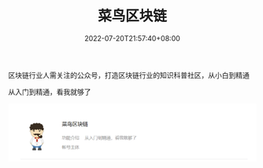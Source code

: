 ﻿---
weight: 
title: "菜鸟区块链"
description: "区块链行业人需关注的公众号，打造区块链行业的知识科普社区，从小白到精通"
date: 2022-07-20T21:57:40+08:00
lastmod: 2022-07-20T16:45:40+08:00
draft: false
authors: ["MineW"]
featuredImage: "cainiaoqukuailian.jpg"
link: "http://mp.weixin.qq.com/profile?src=3&timestamp=1658284769&ver=1&signature=mjgwgrFL19WuINNrP-jUIuATwi42pfgRPXW*uNf1mHrr1yU7QLUjoTkwEuSzRVu-heiwqkbclrONRwtJQDbAYw=="
tags: ["微信公众号","菜鸟区块链"]
categories: ["navigation"]
navigation: ["微信公众号"]
lightgallery: true
toc: true
pinned: false
recommend: false
recommend1: false
---
区块链行业人需关注的公众号，打造区块链行业的知识科普社区，从小白到精通

从入门到精通，看我就够了

![image-20220720103951803](image-20220720103951803.png)
